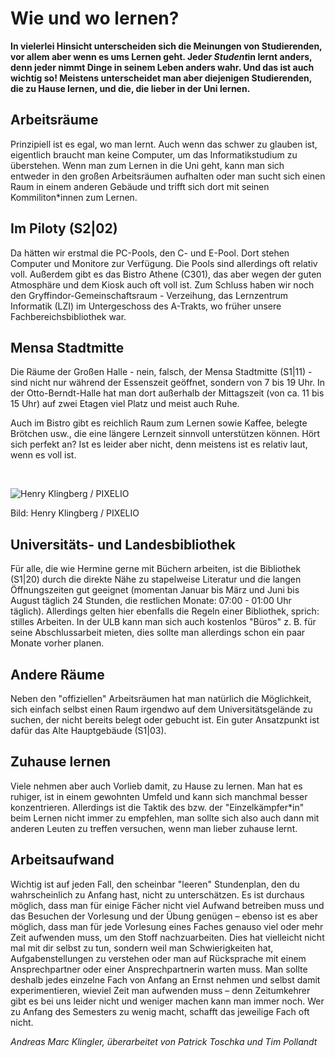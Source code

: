 # Wie und wo lernen?

**In vielerlei Hinsicht unterscheiden sich die Meinungen von Studierenden, vor allem aber wenn es ums Lernen geht. Jede*r Student*in lernt anders, denn jeder nimmt Dinge in seinem Leben anders wahr. Und das ist auch wichtig so! Meistens unterscheidet man aber diejenigen Studierenden, die zu Hause lernen, und die, die lieber in der Uni lernen.**

## Arbeitsräume

Prinzipiell ist es egal, wo man lernt. Auch wenn das schwer zu glauben ist, eigentlich braucht man keine Computer, um das Informatikstudium zu überstehen. Wenn man zum Lernen in die Uni geht, kann man sich entweder in den großen Arbeitsräumen aufhalten oder man sucht sich einen Raum in einem anderen Gebäude und trifft sich dort mit seinen Kommiliton*innen zum Lernen.


## Im Piloty (S2|02)

Da hätten wir erstmal die PC-Pools, den C- und E-Pool. Dort stehen Computer und Monitore zur Verfügung. Die Pools sind allerdings oft relativ voll. Außerdem gibt es das Bistro Athene (C301), das aber wegen der guten Atmosphäre und dem Kiosk auch oft voll ist. Zum Schluss haben wir noch den Gryffindor-Gemeinschaftsraum - Verzeihung, das Lernzentrum Informatik (LZI) im Untergeschoss des A-Trakts, wo früher unsere Fachbereichsbibliothek war.


## Mensa Stadtmitte

Die Räume der Großen Halle - nein, falsch, der Mensa Stadtmitte (S1|11) - sind nicht nur während der Essenszeit geöffnet, sondern von 7 bis 19 Uhr. In der Otto-Berndt-Halle hat man dort außerhalb der Mittagszeit (von ca. 11 bis 15 Uhr) auf zwei Etagen viel Platz und meist auch Ruhe.

Auch im Bistro gibt es reichlich Raum zum Lernen sowie Kaffee, belegte Brötchen usw., die eine längere Lernzeit sinnvoll unterstützen können. Hört sich perfekt an? Ist es leider aber nicht, denn meistens ist es relativ laut, wenn es voll ist.

<br>

![Henry Klingberg / PIXELIO](../_res/img/artikel/lernen_utilities.png)

<span class="label">Bild: Henry Klingberg / PIXELIO</span>

## Universitäts- und Landesbibliothek

Für alle, die wie Hermine gerne mit Büchern arbeiten, ist die Bibliothek (S1|20) durch die direkte Nähe zu stapelweise Literatur und die langen Öffnungszeiten gut geeignet (momentan Januar bis März und Juni bis August täglich 24 Stunden, die restlichen Monate: 07:00 - 01:00 Uhr täglich). Allerdings gelten hier ebenfalls die Regeln einer Bibliothek, sprich: stilles Arbeiten. In der ULB kann man sich auch kostenlos "Büros" z. B. für seine Abschlussarbeit mieten, dies sollte man allerdings schon ein paar Monate vorher planen.

## Andere Räume

Neben den "offiziellen" Arbeitsräumen hat man natürlich die Möglichkeit, sich einfach selbst einen Raum irgendwo auf dem Universitätsgelände zu suchen, der nicht bereits belegt oder gebucht ist. Ein guter Ansatzpunkt ist dafür das Alte Hauptgebäude (S1|03).

## Zuhause lernen

Viele nehmen aber auch Vorlieb damit, zu Hause zu lernen. Man hat es ruhiger, ist in einem gewohnten Umfeld und kann sich manchmal besser konzentrieren. Allerdings ist die Taktik des bzw. der "Einzelkämpfer\*in" beim Lernen nicht immer zu empfehlen, man sollte sich also auch dann mit anderen Leuten zu treffen versuchen, wenn man lieber zuhause lernt.

## Arbeitsaufwand

Wichtig ist auf jeden Fall, den scheinbar "leeren" Stundenplan, den du wahrscheinlich zu Anfang hast, nicht zu unterschätzen. Es ist durchaus möglich, dass man für einige Fächer nicht viel Aufwand betreiben muss und das Besuchen der Vorlesung und der Übung genügen – ebenso ist es aber möglich, dass man für jede Vorlesung eines Faches genauso viel oder mehr Zeit aufwenden muss, um den Stoff nachzuarbeiten. Dies hat vielleicht nicht mal mit dir selbst zu tun, sondern weil man Schwierigkeiten hat, Aufgabenstellungen zu verstehen oder man auf Rücksprache mit einem Ansprechpartner oder einer Ansprechpartnerin warten muss. Man sollte deshalb jedes einzelne Fach von Anfang an Ernst nehmen und selbst damit experimentieren, wieviel Zeit man aufwenden muss – denn Zeitumkehrer gibt es bei uns leider nicht und weniger machen kann man immer noch. Wer zu Anfang des Semesters zu wenig macht, schafft das jeweilige Fach oft nicht.

*Andreas Marc Klingler, überarbeitet von Patrick Toschka und Tim Pollandt*
